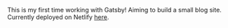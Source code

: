 This is my first time working with Gatsby! Aiming to build a small blog site. Currently deployed on Netlify [here](https://eager-mcnulty-4e6eaf.netlify.com/). 
